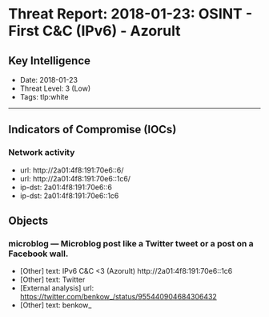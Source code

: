 # Threat Report: 2018-01-23: OSINT - First C&C (IPv6) - Azorult


## Key Intelligence
* Date: 2018-01-23
* Threat Level: 3 (Low)
* Tags: tlp:white

---

## Indicators of Compromise (IOCs)
### Network activity
* url: http://2a01:4f8:191:70e6::6/
* url: http://2a01:4f8:191:70e6::1c6/
* ip-dst: 2a01:4f8:191:70e6::6
* ip-dst: 2a01:4f8:191:70e6::1c6

## Objects
### microblog — Microblog post like a Twitter tweet or a post on a Facebook wall.
* [Other] text: IPv6 C&C <3 (Azorult) http://2a01:4f8:191:70e6::1c6
* [Other] text: Twitter
* [External analysis] url: https://twitter.com/benkow_/status/955440904684306432
* [Other] text: benkow_
